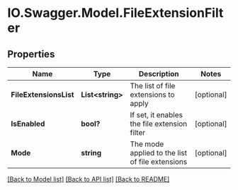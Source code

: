 # IO.Swagger.Model.FileExtensionFilter
## Properties

Name | Type | Description | Notes
------------ | ------------- | ------------- | -------------
**FileExtensionsList** | **List&lt;string&gt;** | The list of file extensions to apply | [optional] 
**IsEnabled** | **bool?** | If set, it enables the file extension filter | [optional] 
**Mode** | **string** | The mode applied to the list of file extensions | [optional] 

[[Back to Model list]](../README.md#documentation-for-models) [[Back to API list]](../README.md#documentation-for-api-endpoints) [[Back to README]](../README.md)

